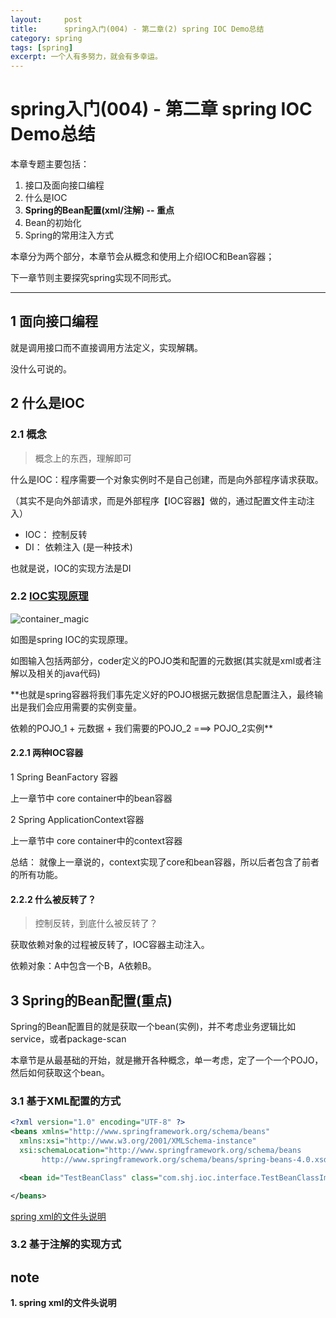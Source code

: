 ```yaml
---
layout:     post
title:      spring入门(004) - 第二章(2) spring IOC Demo总结
category: spring
tags: [spring]
excerpt: 一个人有多努力，就会有多幸运。
---
```


spring入门(004) - 第二章 spring IOC Demo总结
=======================================


本章专题主要包括：

1. 接口及面向接口编程
2. 什么是IOC
3. **Spring的Bean配置(xml/注解) -- 重点**
4. Bean的初始化
5. Spring的常用注入方式

本章分为两个部分，本章节会从概念和使用上介绍IOC和Bean容器；

下一章节则主要探究spring实现不同形式。

-----------------------------------------

1 面向接口编程
-----------------------------------------

就是调用接口而不直接调用方法定义，实现解耦。

没什么可说的。

2 什么是IOC
-----------------------------------------

### 2.1 概念

> 概念上的东西，理解即可

什么是IOC：程序需要一个对象实例时不是自己创建，而是向外部程序请求获取。

（其实不是向外部请求，而是外部程序【IOC容器】做的，通过配置文件主动注入）

- IOC： 控制反转
- DI： 依赖注入 (是一种技术)

也就是说，IOC的实现方法是DI

### 2.2 [IOC实现原理](https://www.yiibai.com/spring/spring_ioc_containers.html)

![container_magic](https://hunzino1.github.io/assets/images/2019/spring/container-magic.png)

如图是spring IOC的实现原理。

如图输入包括两部分，coder定义的POJO类和配置的元数据(其实就是xml或者注解以及相关的java代码)

**也就是spring容器将我们事先定义好的POJO根据元数据信息配置注入，最终输出是我们会应用需要的实例变量。

依赖的POJO_1 + 元数据 + 我们需要的POJO_2 ===> POJO_2实例**

#### 2.2.1 两种IOC容器

1 Spring BeanFactory 容器

上一章节中 core container中的bean容器

2 Spring ApplicationContext容器

上一章节中 core container中的context容器

总结： 就像上一章说的，context实现了core和bean容器，所以后者包含了前者的所有功能。

#### 2.2.2 什么被反转了？

> 控制反转，到底什么被反转了？

获取依赖对象的过程被反转了，IOC容器主动注入。

依赖对象：A中包含一个B，A依赖B。

3 Spring的Bean配置(重点)
-----------------------------------------------

Spring的Bean配置目的就是获取一个bean(实例)，并不考虑业务逻辑比如service，或者package-scan

本章节是从最基础的开始，就是撇开各种概念，单一考虑，定了一个一个POJO，然后如何获取这个bean。

### 3.1 基于XML配置的方式

```xml
<?xml version="1.0" encoding="UTF-8" ?>
<beans xmlns="http://www.springframework.org/schema/beans"
  xmlns:xsi="http://www.w3.org/2001/XMLSchema-instance"
  xsi:schemaLocation="http://www.springframework.org/schema/beans
       http://www.springframework.org/schema/beans/spring-beans-4.0.xsd">

  <bean id="TestBeanClass" class="com.shj.ioc.interface.TestBeanClassImpl"></bean>

</beans>
```

[spring xml的文件头说明](#spring_xml)
### 3.2 基于注解的实现方式


note
---------------------------------------------------

<span id="spring_xml">**1. spring xml的文件头说明**</span>

```html
```



